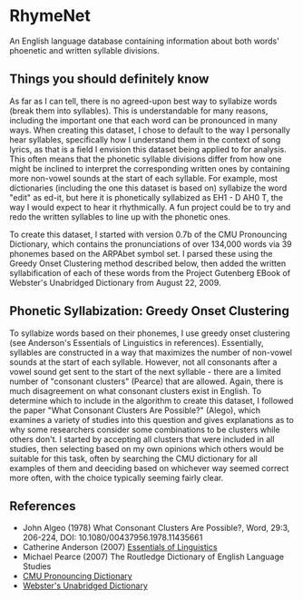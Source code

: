 # RhymeNet
An English language database containing information about both words' phoenetic and written syllable divisions.

## Things you should definitely know
As far as I can tell, there is no agreed-upon best way to syllabize words (break them into syllables). This is understandable for many reasons, including the important one that each word can be pronounced in many ways. When creating this dataset, I chose to default to the way I personally hear syllables, specifically how I understand them in the context of song lyrics, as that is a field I envision this dataset being applied to for analysis. This often means that the phonetic syllable divisions differ from how one might be inclined to interpret the corresponding written ones by containing more non-vowel sounds at the start of each syllable. For example, most dictionaries (including the one this dataset is based on) syllabize the word "edit" as ed-it, but here it is phonetically syllabized as EH1 - D AH0 T, the way I would expect to hear it rhythmically. A fun project could be to try and redo the written syllables to line up with the phonetic ones.

To create this dataset, I started with version 0.7b of the CMU Pronouncing Dictionary, which contains the pronunciations of over 134,000 words via 39 phonemes based on the ARPAbet symbol set. I parsed these using the Greedy Onset Clustering method described below, then added the written syllabification of each of these words from the Project Gutenberg EBook of Webster's Unabridged Dictionary from August 22, 2009.

## Phonetic Syllabization: Greedy Onset Clustering
To syllabize words based on their phonemes, I use greedy onset clustering (see Anderson's Essentials of Linguistics in references). Essentially, syllables are constructed in a way that maximizes the number of non-vowel sounds at the start of each syllable. However, not all consonants after a vowel sound get sent to the start of the next syllable - there are a limited number of "consonant clusters" (Pearce) that are allowed. Again, there is much disagreement on what consonant clusters exist in English. To determine which to include in the algorithm to create this dataset, I followed the paper "What Consonant Clusters Are Possible?" (Alego), which examines a variety of studies into this question and gives explanations as to why some researchers consider some combinations to be clusters while others don't. I started by accepting all clusters that were included in all studies, then selecting based on my own opinions which others would be suitable for this task, often by searching the CMU dictionary for all examples of them and deeciding based on whichever way seemed correct more often, with the choice typically seeming fairly clear.

## References
- John Algeo (1978) What Consonant Clusters Are Possible?, Word, 29:3, 206-224, DOI: 10.1080/00437956.1978.11435661
- Catherine Anderson (2007) [Essentials of Linguistics](https://ecampusontario.pressbooks.pub/essentialsoflinguistics/)
- Michael Pearce (2007) The Routledge Dictionary of English Language Studies
- [CMU Pronouncing Dictionary](http://www.speech.cs.cmu.edu/cgi-bin/cmudict)
- [Webster's Unabridged Dictionary](https://www.gutenberg.org/ebooks/29765)